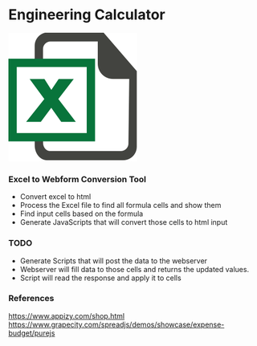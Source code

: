 # Engineering Calculator

![](https://github.com/balajigunasekaran/EngineeringCalculator/blob/master/Tools/ExcelToHtmlConverter/Icon.png)

### Excel to Webform Conversion Tool
  - Convert excel to html
  - Process the Excel file to find all formula cells and show them
  - Find input cells based on the formula
  - Generate JavaScripts that will convert those cells to html input

### TODO
  - Generate Scripts that will post the data to the webserver
  - Webserver will fill data to those cells and returns the updated values.
  - Script will read the response and apply it to cells

### References

https://www.appizy.com/shop.html
https://www.grapecity.com/spreadjs/demos/showcase/expense-budget/purejs